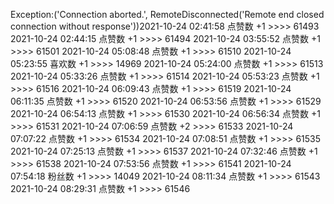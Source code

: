 Exception:('Connection aborted.', RemoteDisconnected('Remote end closed connection without response'))2021-10-24  02:41:58   点赞数 +1 >>>> 61493
2021-10-24  02:44:15   点赞数 +1 >>>> 61494
2021-10-24  03:55:52   点赞数 +1 >>>> 61501
2021-10-24  05:08:48   点赞数 +1 >>>> 61510
2021-10-24  05:23:55   喜欢数 +1 >>>> 14969
2021-10-24  05:24:00   点赞数 +1 >>>> 61513
2021-10-24  05:33:26   点赞数 +1 >>>> 61514
2021-10-24  05:53:23   点赞数 +1 >>>> 61516
2021-10-24  06:09:43   点赞数 +1 >>>> 61519
2021-10-24  06:11:35   点赞数 +1 >>>> 61520
2021-10-24  06:53:56   点赞数 +1 >>>> 61529
2021-10-24  06:54:13   点赞数 +1 >>>> 61530
2021-10-24  06:56:34   点赞数 +1 >>>> 61531
2021-10-24  07:06:59   点赞数 +2 >>>> 61533
2021-10-24  07:07:22   点赞数 +1 >>>> 61534
2021-10-24  07:08:51   点赞数 +1 >>>> 61535
2021-10-24  07:25:13   点赞数 +1 >>>> 61537
2021-10-24  07:32:46   点赞数 +1 >>>> 61538
2021-10-24  07:53:56   点赞数 +1 >>>> 61541
2021-10-24  07:54:18   粉丝数 +1 >>>> 14049
2021-10-24  08:11:34   点赞数 +1 >>>> 61543
2021-10-24  08:29:31   点赞数 +1 >>>> 61546
